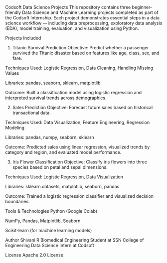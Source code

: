  Codsoft Data Science Projects
This repository contains three beginner-friendly Data Science and Machine Learning projects completed as part of the Codsoft Internship. Each project demonstrates essential steps in a data science workflow — including data preprocessing, exploratory data analysis (EDA), model training, evaluation, and visualization using Python.

 Projects Included
1. Titanic Survival Prediction
Objective: Predict whether a passenger survived the Titanic disaster based on features like age, class, sex, and fare.

Techniques Used: Logistic Regression, Data Cleaning, Handling Missing Values

Libraries: pandas, seaborn, sklearn, matplotlib

Outcome: Built a classification model using logistic regression and interpreted survival trends across demographics.

2.  Sales Prediction
Objective: Forecast future sales based on historical transactional data.

Techniques Used: Data Visualization, Feature Engineering, Regression Modeling

Libraries: pandas, numpy, seaborn, sklearn

Outcome: Predicted sales using linear regression, visualized trends by category and region, and evaluated model performance.

3.  Iris Flower Classification
Objective: Classify iris flowers into three species based on petal and sepal dimensions.

Techniques Used: Logistic Regression, Data Visualization

Libraries: sklearn.datasets, matplotlib, seaborn, pandas

Outcome: Trained a logistic regression classifier and visualized decision boundaries.

 Tools & Technologies
Python (Google Colab)

NumPy, Pandas, Matplotlib, Seaborn

Scikit-learn (for machine learning models)

 Author
Shivani R
Biomedical Engineering Student at SSN College of Engineering
Data Science Intern at Codsoft

 License
Apache 2.0 License
